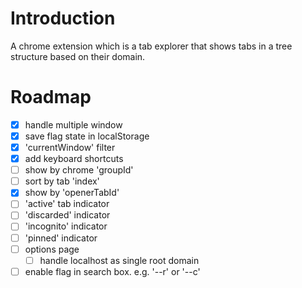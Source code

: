 ﻿# Introduction

A chrome extension which is a tab explorer that shows tabs in a tree structure based on their domain.


# Roadmap
- [X] handle multiple window
- [X] save flag state in localStorage
- [X] 'currentWindow' filter
- [X] add keyboard shortcuts
- [ ] show by chrome 'groupId'
- [ ] sort by tab 'index'
- [X] show by 'openerTabId'
- [ ] 'active' tab indicator
- [ ] 'discarded' indicator
- [ ] 'incognito' indicator
- [ ] 'pinned' indicator
- [ ] options page
    - [ ] handle localhost as single root domain
- [ ] enable flag in search box. e.g. '--r' or '--c'
